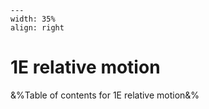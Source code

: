 
```{figure} /figures/busy.png
---
width: 35%
align: right
```
# 1E relative motion

&%Table of contents for 1E relative motion&%